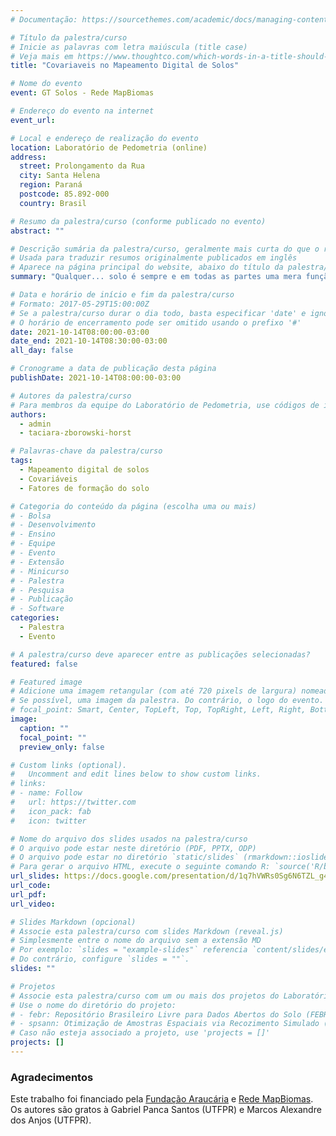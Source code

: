 ```yaml
---
# Documentação: https://sourcethemes.com/academic/docs/managing-content/

# Título da palestra/curso
# Inicie as palavras com letra maiúscula (title case)
# Veja mais em https://www.thoughtco.com/which-words-in-a-title-should-be-capitalized-1691026
title: "Covariaveis no Mapeamento Digital de Solos"

# Nome do evento
event: GT Solos - Rede MapBiomas

# Endereço do evento na internet
event_url:

# Local e endereço de realização do evento
location: Laboratório de Pedometria (online)
address: 
  street: Prolongamento da Rua
  city: Santa Helena
  region: Paraná
  postcode: 85.892-000
  country: Brasil

# Resumo da palestra/curso (conforme publicado no evento)
abstract: ""

# Descrição sumária da palestra/curso, geralmente mais curta do que o resumo publicado
# Usada para traduzir resumos originalmente publicados em inglês
# Aparece na página principal do website, abaixo do título da palestra/curso
summary: "Qualquer... solo é sempre e em todas as partes uma mera função dos seguintes fatores de formação do solo: (1) a natureza (conteúdo e estrutura) da rocha mãe; (2) o clima do terreno; (3) a massa e carácter da vegetação; (4) a idade do terreno; e, finalmente, (5) a topografia do terreno."

# Data e horário de início e fim da palestra/curso
# Formato: 2017-05-29T15:00:00Z
# Se a palestra/curso durar o dia todo, basta especificar 'date' e ignorar 'date_end'
# O horário de encerramento pode ser omitido usando o prefixo '#'
date: 2021-10-14T08:00:00-03:00
date_end: 2021-10-14T08:30:00-03:00
all_day: false

# Cronograme a data de publicação desta página
publishDate: 2021-10-14T08:00:00-03:00

# Autores da palestra/curso
# Para membros da equipe do Laboratório de Pedometria, use códigos de identificação conforme 'content/authors'
authors:
  - admin
  - taciara-zborowski-horst

# Palavras-chave da palestra/curso
tags:
  - Mapeamento digital de solos
  - Covariáveis
  - Fatores de formação do solo

# Categoria do conteúdo da página (escolha uma ou mais)
# - Bolsa
# - Desenvolvimento
# - Ensino
# - Equipe
# - Evento
# - Extensão
# - Minicurso
# - Palestra
# - Pesquisa
# - Publicação
# - Software
categories:
  - Palestra
  - Evento

# A palestra/curso deve aparecer entre as publicações selecionadas?
featured: false

# Featured image
# Adicione uma imagem retangular (com até 720 pixels de largura) nomeada 'featured' ao diretório desta publicação
# Se possível, uma imagem da palestra. Do contrário, o logo do evento.
# focal_point: Smart, Center, TopLeft, Top, TopRight, Left, Right, BottomLeft, Bottom, BottomRight
image:
  caption: ""
  focal_point: ""
  preview_only: false

# Custom links (optional).
#   Uncomment and edit lines below to show custom links.
# links:
# - name: Follow
#   url: https://twitter.com
#   icon_pack: fab
#   icon: twitter

# Nome do arquivo dos slides usados na palestra/curso
# O arquivo pode estar neste diretório (PDF, PPTX, ODP)
# O arquivo pode estar no diretório `static/slides` (rmarkdown::ioslides_presentation)
# Para gerar o arquivo HTML, execute o seguinte comando R: `source('R/build.R')`
url_slides: https://docs.google.com/presentation/d/1q7hVWRs0Sg6N6TZL_g4h1gIb2XP08uSYg-rn64l5j0M/edit?usp=sharing
url_code:
url_pdf:
url_video:

# Slides Markdown (opcional)
# Associe esta palestra/curso com slides Markdown (reveal.js)
# Simplesmente entre o nome do arquivo sem a extensão MD
# Por exemplo: `slides = "example-slides"` referencia `content/slides/example-slides.md`.
# Do contrário, configure `slides = ""`.
slides: ""

# Projetos
# Associe esta palestra/curso com um ou mais dos projetos do Laboratório de Pedometria
# Use o nome do diretório do projeto:
# - febr: Repositório Brasileiro Livre para Dados Abertos do Solo (FEBR)
# - spsann: Otimização de Amostras Espaciais via Recozimento Simulado (SPSANN)
# Caso não esteja associado a projeto, use 'projects = []'
projects: []
---
```


<!-- Insira outras informações sobre a palestra/curso que julgar necessário. -->

### Agradecimentos

Este trabalho foi financiado pela [Fundação Araucária][fa] e [Rede MapBiomas][mapbiomas].
Os autores são gratos à Gabriel Panca Santos (UTFPR) e Marcos Alexandre dos Anjos (UTFPR).

[fa]: http://www.fappr.pr.gov.br/
[mapbiomas]: https://mapbiomas.org/